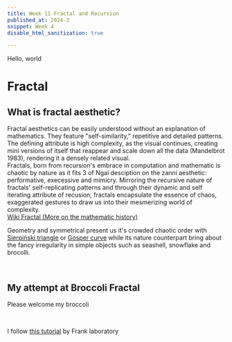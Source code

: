 ```yaml
---
title: Week 11 Fractal and Recursion 
published_at: 2024-3
snippet: Week 4
disable_html_sanitization: true

---
```


Hello, world


# Fractal 
## What is fractal aesthetic?

Fractal aesthetics can be easily understood without an explanation of mathematics. They feature "self-similarity," repetitive and detailed patterns. The defining attribute is high complexity, as the visual continues, creating mini versions of itself that reappear and scale down all the data (Mandelbrot 1983), rendering it a densely related visual. <br>
Fractals, born from recursion's embrace in computation and mathematic is chaotic by nature as it fits 3 of Ngai desciption on the zanni aesthetic: performative, execessive and mimicry. 
Mirroring the recursive nature of fractals' self-replicating patterns and through their dynamic and self iterating attribute of recusion, fractals encapsulate the essence of chaos, exaggerated gestures to draw us into their mesmerizing world of complexity.<br>
[Wiki Fractal (More on the mathematic history)](https://en.wikipedia.org/wiki/Fractal) <br>


Geometry and symmetrical present us it's crowded chaotic order with [Sierpiński triangle](https://en.wikipedia.org/wiki/Sierpi%C5%84ski_triangle) or [Gosper curve](https://en.wikipedia.org/wiki/Fractal_curve) while its nature counterpart bring about the fancy irregularity in simple objects such as seashell, snowflake and brocolli.

<br>

## My attempt at Broccoli Fractal
Please welcome my broccoli

<br>

I follow [this tutorial](https://www.youtube.com/watch?v=dQKYao-daYw&t=1693s) by Frank laboratory

<br>

<canvas id='fractal_tree_0'></canvas>

<script type='module'>

    // get and format canvas
const cnv = document.getElementById ('fractal_tree_0')
    cnv.width = cnv.parentNode.scrollWidth
    cnv.height = cnv.width * 9 / 16

    // get canvas context
    const ctx = cnv.getContext ('2d')

    // this is the recursive function that will draw the tree
    // it accepts three arguments:
    // base: vector describing the starting position
    // stem: vector describing the new line
    // generation: integer limiting the number of recursions
    function tree (base, stem, generation) {

        // start with the base position
        // we want to tranform it, so we make a copy
        const end = base.clone ()

        // add the stem to the start position
        end.add (stem)

        // draw the line from the start point
        // to the end point
        ctx.beginPath ()
        ctx.moveTo (base.x, base.y)
        ctx.lineTo (end.x, end.y)
        ctx.stroke ()

        // if generations is still positive
        if (generation > 0) {

            // clone the stem
            const L_stem = stem.clone ()

            // rotate it anti-clockwise
            L_stem.rotate (-TAU / 7)

            // reduce the length
            L_stem.mult (0.6)

            // clone the stem again
            const R_stem = stem.clone ()

            // rotate this one clockwise
            R_stem.rotate (TAU / 7)

            // reduce its length
            R_stem.mult (0.6)

            // decrease generation by 1
            const next_gen = generation - 1

            // recursively call tree twice, 
            // with end as the new base
            // L_stem & R_stem as the new stems
            // and next_gen as the new generation
            tree (end, L_stem, next_gen)
            tree (end, R_stem, next_gen)
        }
    }

    // new vector defining the starting point of our tree
    const seed = new Vector (cnv.width / 2, cnv.height)

    // new vector defining the first stem
    // ie. 150 pixels straight up
    const shoot = new Vector (0, -150)

    // pass seed in as the base argument
    // shoot as the stem argument
    // and 7, denoting that we want 7 recursions
    tree (seed, shoot, 7)
</script>